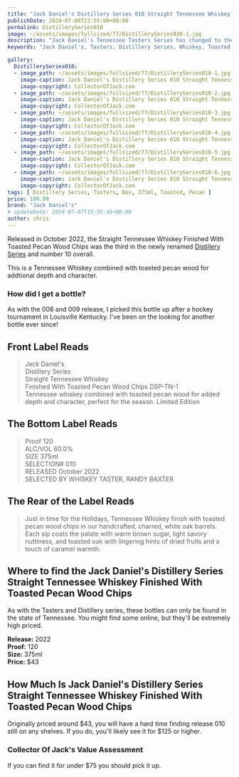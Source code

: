 ```yaml
---
title: "Jack Daniel's Distillery Series 010 Straight Tennessee Whiskey Finished With Toasted Pecan Wood Chips"
publishDate: 2024-07-08T23:55:00+00:00
permalink: DistillerySeries010
image: ~/assets/images/fullsized/77/DistillerySeries010-1.jpg
description: "Jack Daniel's Tennessee Tasters Series has changed to the Distillery Series with release 010, Straight Tennessee Whiskey Finished With Toasted Pecan Wood Chips"
keywords: "Jack Daniel's, Tasters, Distillery Series, Whiskey, Toasted, Pecan"

gallery:
  DistillerySeries010:
  - image_path: ~/assets/images/fullsized/77/DistillerySeries010-1.jpg
    image-caption: Jack Daniel's Distillery Series 010 Straight Tennessee Whiskey Finished With Toasted Pecan Wood Chips Front of Bottle
    image-copyright: CollectorOfJack.com
  - image_path: ~/assets/images/fullsized/77/DistillerySeries010-2.jpg
    image-caption: Jack Daniel's Distillery Series 010 Straight Tennessee Whiskey Finished With Toasted Pecan Wood Chips Front of Bottle
    image-copyright: CollectorOfJack.com
  - image_path: ~/assets/images/fullsized/77/DistillerySeries010-3.jpg
    image-caption: Jack Daniel's Distillery Series 010 Straight Tennessee Whiskey Finished With Toasted Pecan Wood Chips Side/Rear of Bottle
    image-copyright: CollectorOfJack.com
  - image_path: ~/assets/images/fullsized/77/DistillerySeries010-4.jpg
    image-caption: Jack Daniel's Distillery Series 010 Straight Tennessee Whiskey Finished With Toasted Pecan Wood Chips Side/Rear of Bottle
    image-copyright: CollectorOfJack.com
  - image_path: ~/assets/images/fullsized/77/DistillerySeries010-5.jpg
    image-caption: Jack Daniel's Distillery Series 010 Straight Tennessee Whiskey Finished With Toasted Pecan Wood Chips Front of Bottle
    image-copyright: CollectorOfJack.com
  - image_path: ~/assets/images/fullsized/77/DistillerySeries010-6.jpg
    image-caption: Jack Daniel's Distillery Series 010 Straight Tennessee Whiskey Finished With Toasted Pecan Wood Chips Front from Angle
    image-copyright: CollectorOfJack.com
tags: [ Distillery Series, Tasters, Box, 375ml, Toasted, Pecan ]
price: 199.99
brand: "Jack Daniel's"
# updateDate: 2024-07-07T15:55:45+00:00
author: chris
---
```

Released in October 2022, the Straight Tennessee Whiskey Finished With Toasted Pecan Wood Chips  was the third in the newly renamed [Distillery Series](/series/tasters-distillery) and number 10 overall.

This is a Tennessee Whiskey combined with toasted pecan wood for addtional depth and character. 

### How did I get a bottle?
As with the 008 and 009 release, I picked this bottle up after a hockey tournament in Louisville Kentucky. I've been on the looking for another bottle ever since! 

## Front Label Reads
> Jack Daniel's  
> Distillery Series  
> Straight Tennessee Whiskey  
> Finished With Toasted Pecan Wood Chips
> DSP-TN-1  
> Tennessee whiskey combined with toasted pecan wood for added depth and character, perfect for the season.
> Limited Edition

## The Bottom Label Reads
> Proof 120  
> ALC/VOL 60.0%  
> SIZE 375ml  
> SELECTION# 010  
> RELEASED October 2022  
> SELECTED BY WHISKEY TASTER, RANDY BAXTER

## The Rear of the Label Reads
> Just in time for the Holidays, Tennessee Whiskey finish with toasted pecan wood chips in our handcrafted, charred, white oak barrels.  
> Each sip coats the palate with warm brown sugar, light savory nuttiness, and toasted oak with lingering hints of dried fruits and a touch of caramel warmth.

## Where to find the Jack Daniel's Distillery Series Straight Tennessee Whiskey Finished With Toasted Pecan Wood Chips
As with the Tasters and Distillery series, these bottles can only be found in the state of Tennessee. You might find some online, but they'll be extremely high priced.

**Release:** 2022  
**Proof:** 120  
**Size:** 375ml  
**Price:** $43


## How Much Is Jack Daniel's Distillery Series Straight Tennessee Whiskey Finished With Toasted Pecan Wood Chips
Originally priced around $43, you will have a hard time finding release 010 still on any shelves. If you do, you'll likely see it for $125 or higher.
 
### Collector Of Jack's Value Assessment
If you can find it for under $75 you should pick it up.
